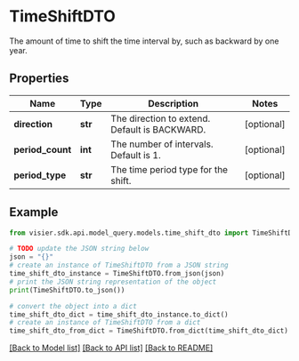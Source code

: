 # TimeShiftDTO

The amount of time to shift the time interval by, such as backward by one year.

## Properties

Name | Type | Description | Notes
------------ | ------------- | ------------- | -------------
**direction** | **str** | The direction to extend. Default is BACKWARD. | [optional] 
**period_count** | **int** | The number of intervals. Default is 1. | [optional] 
**period_type** | **str** | The time period type for the shift. | [optional] 

## Example

```python
from visier.sdk.api.model_query.models.time_shift_dto import TimeShiftDTO

# TODO update the JSON string below
json = "{}"
# create an instance of TimeShiftDTO from a JSON string
time_shift_dto_instance = TimeShiftDTO.from_json(json)
# print the JSON string representation of the object
print(TimeShiftDTO.to_json())

# convert the object into a dict
time_shift_dto_dict = time_shift_dto_instance.to_dict()
# create an instance of TimeShiftDTO from a dict
time_shift_dto_from_dict = TimeShiftDTO.from_dict(time_shift_dto_dict)
```
[[Back to Model list]](../README.md#documentation-for-models) [[Back to API list]](../README.md#documentation-for-api-endpoints) [[Back to README]](../README.md)


